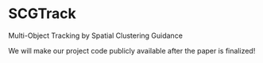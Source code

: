 # SCGTrack
Multi-Object Tracking by Spatial Clustering Guidance


We will make our project code publicly available after the paper is finalized!

